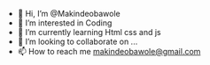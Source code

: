- 👋 Hi, I’m @Makindeobawole
- 👀 I’m interested in Coding
- 🌱 I’m currently learning Html css and js
- 💞️ I’m looking to collaborate on ...
- 📫 How to reach me makindeobawole@gmail.com

<!---
Makindeobawole/Makindeobawole is a ✨ special ✨ repository because its `README.md` (this file) appears on your GitHub profile.
You can click the Preview link to take a look at your changes.
--->
